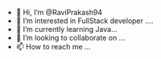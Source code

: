 - 👋 Hi, I’m @RaviPrakash94
- 👀 I’m interested in FullStack developer  ....
- 🌱 I’m currently learning Java...
- 💞️ I’m looking to collaborate on ...
- 📫 How to reach me ...

<!---
RaviPrakash94/RaviPrakash94 is a ✨ special ✨ repository because its `README.md` (this file) appears on your GitHub profile.
You can click the Preview link to take a look at your changes.
--->
